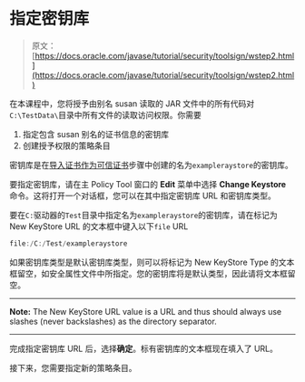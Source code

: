 # 指定密钥库

> 原文： [https://docs.oracle.com/javase/tutorial/security/toolsign/wstep2.html](https://docs.oracle.com/javase/tutorial/security/toolsign/wstep2.html)

在本课程中，您将授予由别名 susan 读取的 JAR 文件中的所有代码对`C:\TestData\`目录中所有文件的读取访问权限。你需要

1.  指定包含 susan 别名的证书信息的密钥库
2.  创建授予权限的策略条目

密钥库是在[导入证书作为可信证书](rstep2.html)步骤中创建的名为`exampleraystore`的密钥库。

要指定密钥库，请在主 Policy Tool 窗口的 **Edit** 菜单中选择 **Change Keystore** 命令。这将打开一个对话框，您可以在其中指定密钥库 URL 和密钥库类型。

要在`C:`驱动器的`Test`目录中指定名为`exampleraystore`的密钥库，请在标记为 New KeyStore URL 的文本框中键入以下`file` URL

```java
file:/C:/Test/exampleraystore

```

如果密钥库类型是默认密钥库类型，则可以将标记为 New KeyStore Type 的文本框留空，如安全属性文件中所指定。您的密钥库将是默认类型，因此请将文本框留空。

* * *

**Note:** The New KeyStore URL value is a URL and thus should always use slashes (never backslashes) as the directory separator.

* * *

完成指定密钥库 URL 后，选择**确定**。标有密钥库的文本框现在填入了 URL。

接下来，您需要指定新的策略条目。